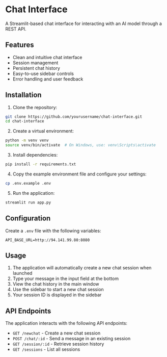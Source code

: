 # Chat Interface

A Streamlit-based chat interface for interacting with an AI model through a REST API.

## Features

- Clean and intuitive chat interface
- Session management
- Persistent chat history
- Easy-to-use sidebar controls
- Error handling and user feedback

## Installation

1. Clone the repository:
```bash
git clone https://github.com/yourusername/chat-interface.git
cd chat-interface
```

2. Create a virtual environment:
```bash
python -m venv venv
source venv/bin/activate  # On Windows, use: venv\Scripts\activate
```

3. Install dependencies:
```bash
pip install -r requirements.txt
```

4. Copy the example environment file and configure your settings:
```bash
cp .env.example .env
```

5. Run the application:
```bash
streamlit run app.py
```

## Configuration

Create a `.env` file with the following variables:
```
API_BASE_URL=http://94.141.99.80:8080
```

## Usage

1. The application will automatically create a new chat session when launched
2. Type your message in the input field at the bottom
3. View the chat history in the main window
4. Use the sidebar to start a new chat session
5. Your session ID is displayed in the sidebar

## API Endpoints

The application interacts with the following API endpoints:

- `GET /newchat` - Create a new chat session
- `POST /chat/:id` - Send a message in an existing session
- `GET /session/:id` - Retrieve session history
- `GET /sessions` - List all sessions